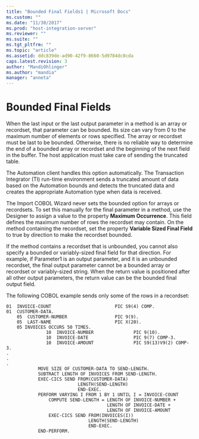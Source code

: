```yaml
---
title: "Bounded Final Fields1 | Microsoft Docs"
ms.custom: ""
ms.date: "11/30/2017"
ms.prod: "host-integration-server"
ms.reviewer: ""
ms.suite: ""
ms.tgt_pltfrm: ""
ms.topic: "article"
ms.assetid: ddc839de-ad90-42f9-8660-5d9784dc0cda
caps.latest.revision: 3
author: "MandiOhlinger"
ms.author: "mandia"
manager: "anneta"
---
```

# Bounded Final Fields
When the last input or the last output parameter in a method is an array or recordset, that parameter can be bounded. Its size can vary from 0 to the maximum number of elements or rows specified. The array or recordset must be last to be bounded. Otherwise, there is no reliable way to determine the end of a bounded array or recordset and the beginning of the next field in the buffer. The host application must take care of sending the truncated table.  
  
 The Automation client handles this option automatically. The Transaction Integrator (TI) run-time environment sends a truncated amount of data based on the Automation bounds and detects the truncated data and creates the appropriate Automation type when data is received.  
  
 The Import COBOL Wizard never sets the bounded option for arrays or recordsets. To set this manually for the final parameter in a method, use the Designer to assign a value to the property **Maximum Occurrence**. This field defines the maximum number of rows the recordset may contain. On the method containing the recordset, set the property **Variable Sized Final Field** to true by direction to make the recordset bounded.  
  
 If the method contains a recordset that is unbounded, you cannot also specify a bounded or variably-sized final field for that direction. For example, if Parameter1 is an output parameter, and it is an unbounded recordset, the final output parameter cannot be a bounded array or recordset or variably-sized string. When the return value is positioned after all other output parameters, the return value can be the bounded final output field.  
  
 The following COBOL example sends only some of the rows in a recordset:  
  
```  
01  INVOICE-COUNT                        PIC S9(4) COMP.  
01  CUSTOMER-DATA.  
    05  CUSTOMER-NUMBER                  PIC 9(9).  
    05  LAST-NAME                        PIC X(20).  
    05 INVOICES OCCURS 50 TIMES.  
               10  INVOICE-NUMBER               PIC 9(10).  
               10  INVOICE-DATE                 PIC 9(7) COMP-3.  
               10  INVOICE-AMOUNT               PIC S9(13)V9(2) COMP-3.  
.  
.  
.  
            MOVE SIZE OF CUSTOMER-DATA TO SEND-LENGTH.  
            SUBTRACT LENGTH OF INVOICES FROM SEND-LENGTH.  
            EXEC-CICS SEND FROM(CUSTOMER-DATA)  
                           LENGTH(SEND-LENGTH)  
                           END-EXEC.  
            PERFORM VARYING I FROM 1 BY 1 UNTIL I = INVOICE-COUNT  
                COMPUTE SEND-LENGTH = LENGTH OF INVOICE-NUMBER +  
                                      LENGTH OF INVOICE-DATE +  
                                      LENGTH OF INVOICE-AMOUNT  
                EXEC-CICS SEND FROM(INVOICES(I))  
                               LENGTH(SEND-LENGTH)  
                               END-EXEC.  
            END-PERFORM.  
  
```